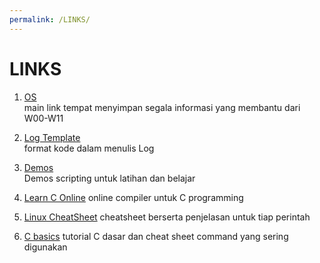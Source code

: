 ```yaml
---
permalink: /LINKS/
---
```


# LINKS

1. [OS](https://cbkadal.github.io/os888/)<br>
main link tempat menyimpan segala informasi yang membantu dari W00-W11

2. [Log Template](https://osp4diss.vlsm.org/ETC/logCodes.txt)<br>
format kode dalam menulis Log

3. [Demos](https://github.com/UI-FASILKOM-OS/SistemOperasi/tree/master/Demos/)<br>
Demos scripting untuk latihan dan belajar

4. [Learn C Online](https://www.onlinegdb.com/online_c_compiler)
online compiler untuk C programming

5. [Linux CheatSheet](https://www.linuxtrainingacademy.com/linux-commands-cheat-sheet/)
cheatsheet berserta penjelasan untuk tiap perintah

6. [C basics](https://www.tutorialspoint.com/cprogramming/c_basic_syntax.htm)
tutorial C dasar dan cheat sheet command yang sering digunakan



